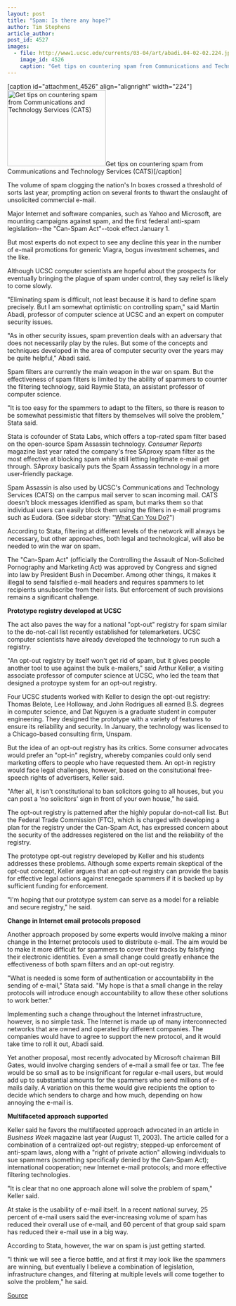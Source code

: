 ```yaml
---
layout: post
title: "Spam: Is there any hope?"
author: Tim Stephens
article_author: 
post_id: 4527
images:
  - file: http://www1.ucsc.edu/currents/03-04/art/abadi.04-02-02.224.jpg
    image_id: 4526
    caption: "Get tips on countering spam from Communications and Technology Services (CATS)"
---
```


[caption id="attachment_4526" align="alignright" width="224"]<a href="http://dev-ucsc-news.pantheonsite.io/wp-content/uploads/2004/02/abadi.04-02-02.224.jpg"><img class="size-full wp-image-4526" src="http://dev-ucsc-news.pantheonsite.io/wp-content/uploads/2004/02/abadi.04-02-02.224.jpg" alt="Get tips on countering spam from Communications and Technology Services (CATS)" width="224" height="173" /></a>Get tips on countering spam from Communications and Technology Services (CATS)[/caption]
<p>
  The volume of spam clogging the nation's In boxes crossed a threshold of sorts last year, prompting action on several fronts to thwart the onslaught of unsolicited commercial e-mail.
</p>
<p>
  Major Internet and software companies, such as Yahoo and Microsoft, are mounting campaigns against spam, and the first federal anti-spam legislation--the "Can-Spam Act"--took effect January 1.<br>
</p>
<p>
  But most experts do not expect to see any decline this year in the number of e-mail promotions for generic Viagra, bogus investment schemes, and the like.
</p>
<p>
  Although UCSC computer scientists are hopeful about the prospects for eventually bringing the plague of spam under control, they say relief is likely to come slowly.<br>
</p>
<p>
  "Eliminating spam is difficult, not least because it is hard to define spam precisely. But I am somewhat optimistic on controlling spam," said Martin Abadi, professor of computer science at UCSC and an expert on computer security issues.<br>
</p>
<p>
  "As in other security issues, spam prevention deals with an adversary that does not necessarily play by the rules. But some of the concepts and techniques developed in the area of computer security over the years may be quite helpful," Abadi said.<br>
</p>
<p>
  Spam filters are currently the main weapon in the war on spam. But the effectiveness of spam filters is limited by the ability of spammers to counter the filtering technology, said Raymie Stata, an assistant professor of computer science.<br>
</p>
<p>
  "It is too easy for the spammers to adapt to the filters, so there is reason to be somewhat pessimistic that filters by themselves will solve the problem," Stata said.<br>
</p>
<p>
  Stata is cofounder of Stata Labs, which offers a top-rated spam filter based on the open-source Spam Assassin technology. <i>Consumer Reports</i> magazine last year rated the company's free SAproxy spam filter as the most effective at blocking spam while still letting legitimate e-mail get through. SAproxy basically puts the Spam Assassin technology in a more user-friendly package.<br>
</p>
<p>
  Spam Assassin is also used by UCSC's Communications and Technology Services (CATS) on the campus mail server to scan incoming mail. CATS doesn't block messages identified as spam, but marks them so that individual users can easily block them using the filters in e-mail programs such as Eudora. (See sidebar story: "<a href="http://currents.ucsc.edu/03-04/02-09/spam_tips.html">What Can You Do?</a>")<br>
</p>
<p>
  According to Stata, filtering at different levels of the network will always be necessary, but other approaches, both legal and technological, will also be needed to win the war on spam.<br>
</p>
<p>
  The "Can-Spam Act" (officially the Controlling the Assault of Non-Solicited Pornography and Marketing Act) was approved by Congress and signed into law by President Bush in December. Among other things, it makes it illegal to send falsified e-mail headers and requires spammers to let recipients unsubscribe from their lists. But enforcement of such provisions remains a significant challenge.<br>
</p>
<p>
  <b>Prototype registry developed at UCSC</b>
</p>
<p>
  The act also paves the way for a national "opt-out" registry for spam similar to the do-not-call list recently established for telemarketers. UCSC computer scientists have already developed the technology to run such a registry.<br>
</p>
<p>
  "An opt-out registry by itself won't get rid of spam, but it gives people another tool to use against the bulk e-mailers," said Arthur Keller, a visiting associate professor of computer science at UCSC, who led the team that designed a protoype system for an opt-out registry.<br>
</p>
<p>
  Four UCSC students worked with Keller to design the opt-out registry: Thomas Belote, Lee Holloway, and John Rodrigues all earned B.S. degrees in computer science, and Dat Nguyen is a graduate student in computer engineering. They designed the prototype with a variety of features to ensure its reliability and security. In January, the technology was licensed to a Chicago-based consulting firm, Unspam.<br>
</p>
<p>
  But the idea of an opt-out registry has its critics. Some consumer advocates would prefer an "opt-in" registry, whereby companies could only send marketing offers to people who have requested them. An opt-in registry would face legal challenges, however, based on the consitutional free-speech rights of advertisers, Keller said.<br>
</p>
<p>
  "After all, it isn't constitutional to ban solicitors going to all houses, but you can post a 'no solicitors' sign in front of your own house," he said.<br>
</p>
<p>
  The opt-out registry is patterned after the highly popular do-not-call list. But the Federal Trade Commission (FTC), which is charged with developing a plan for the registry under the Can-Spam Act, has expressed concern about the security of the addresses registered on the list and the reliability of the registry.<br>
</p>
<p>
  The prototype opt-out registry developed by Keller and his students addresses these problems. Although some experts remain skeptical of the opt-out concept, Keller argues that an opt-out registry can provide the basis for effective legal actions against renegade spammers if it is backed up by sufficient funding for enforcement.<br>
</p>
<p>
  "I'm hoping that our prototype system can serve as a model for a reliable and secure registry," he said.<br>
</p>
<p>
  <b>Change in Internet email protocols proposed</b>
</p>
<p>
  Another approach proposed by some experts would involve making a minor change in the Internet protocols used to distribute e-mail. The aim would be to make it more difficult for spammers to cover their tracks by falsifying their electronic identities. Even a small change could greatly enhance the effectiveness of both spam filters and an opt-out registry.<br>
</p>
<p>
  "What is needed is some form of authentication or accountability in the sending of e-mail," Stata said. "My hope is that a small change in the relay protocols will introduce enough accountability to allow these other solutions to work better."<br>
</p>
<p>
  Implementing such a change throughout the Internet infrastructure, however, is no simple task. The Internet is made up of many interconnected networks that are owned and operated by different companies. The companies would have to agree to support the new protocol, and it would take time to roll it out, Abadi said.<br>
</p>
<p>
  Yet another proposal, most recently advocated by Microsoft chairman Bill Gates, would involve charging senders of e-mail a small fee or tax. The fee would be so small as to be insignificant for regular e-mail users, but would add up to substantial amounts for the spammers who send millions of e-mails daily. A variation on this theme would give recipients the option to decide which senders to charge and how much, depending on how annoying the e-mail is.<br>
</p>
<p>
  <b>Multifaceted approach supported</b>
</p>
<p>
  Keller said he favors the multifaceted approach advocated in an article in <i>Business Week</i> magazine last year (August 11, 2003). The article called for a combination of a centralized opt-out registry; stepped-up enforcement of anti-spam laws, along with a "right of private action" allowing individuals to sue spammers (something specifically denied by the Can-Spam Act); international cooperation; new Internet e-mail protocols; and more effective filtering technologies.<br>
</p>
<p>
  "It is clear that no one approach alone will solve the problem of spam," Keller said.<br>
</p>
<p>
  At stake is the usability of e-mail itself. In a recent national survey, 25 percent of e-mail users said the ever-increasing volume of spam has reduced their overall use of e-mail, and 60 percent of that group said spam has reduced their e-mail use in a big way.<br>
</p>
<p>
  According to Stata, however, the war on spam is just getting started.<br>
</p>
<p>
  "I think we will see a fierce battle, and at first it may look like the spammers are winning, but eventually I believe a combination of legislation, infrastructure changes, and filtering at multiple levels will come together to solve the problem," he said.<br>
</p>
<p><a href="http://www1.ucsc.edu/currents/03-04/02-09/spam.html" title="Permalink to spam">Source</a></p>
